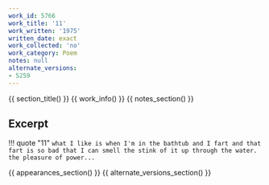 ```yaml
---
work_id: 5766
work_title: '11'
work_written: '1975'
written_date: exact
work_collected: 'no'
work_category: Poem
notes: null
alternate_versions:
- 5259
---
```


{{ section_title() }}
{{ work_info() }}
{{ notes_section() }}
## Excerpt
!!! quote "11"
    ```
    what I like is when I'm in the bathtub and I fart
    and that fart is so bad that I can smell the stink of
    it up through the water.
    the pleasure of power...
    ```

{{ appearances_section() }}
{{ alternate_versions_section() }}